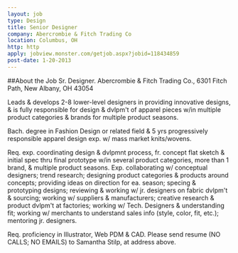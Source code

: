 ```yaml
---
layout: job
type: Design
title: Senior Designer
company: Abercrombie & Fitch Trading Co
location: Columbus, OH
http: http
apply: jobview.monster.com/getjob.aspx?jobid=118434859
post-date: 1-20-2013
--- 
```


##About the Job
Sr. Designer. Abercrombie & Fitch Trading Co., 6301 Fitch Path, New Albany, OH 43054

Leads & develops 2-8 lower-level designers in providing innovative designs, & is fully responsible for design & dvlpm't of apparel pieces w/in multiple product categories & brands for multiple product seasons. 

Bach. degree in Fashion Design or related field & 5 yrs progressively responsible apparel design exp. w/ mass market knits/wovens. 

Req. exp. coordinating design & dvlpmnt process, fr. concept flat sketch & initial spec thru final prototype w/in several product categories, more than 1 brand, & multiple product seasons. Exp. collaborating w/ conceptual designers; trend research; designing product categories & products around concepts; providing ideas on direction for ea. season; specing & prototyping designs; reviewing & working w/ jr. designers on fabric dvlpm't & sourcing; working w/ suppliers & manufacturers; creative research & product dvlpm't at factories; working w/ Tech. Designers & understanding fit; working w/ merchants to understand sales info (style, color, fit, etc.); mentoring jr. designers. 

Req. proficiency in Illustrator, Web PDM & CAD. Please send resume (NO CALLS; NO EMAILS) to Samantha Stilp, at address above. 